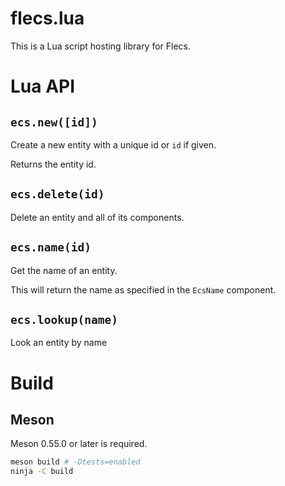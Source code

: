 # flecs.lua

This is a Lua script hosting library for Flecs.

# Lua API

## `ecs.new([id])`

Create a new entity with a unique id or `id` if given.

Returns the entity id.

## `ecs.delete(id)`

Delete an entity and all of its components.

## `ecs.name(id)`

Get the name of an entity.

This will return the name as specified in the `EcsName` component.

## `ecs.lookup(name)`

Look an entity by name


# Build

## Meson

Meson 0.55.0 or later is required.

```bash
meson build # -Dtests=enabled
ninja -C build
```